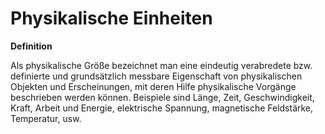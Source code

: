 # Physikalische Einheiten

**Definition**

Als physikalische Größe bezeichnet man eine eindeutig verabredete bzw. definierte und grundsätzlich messbare Eigenschaft von physikalischen Objekten und Erscheinungen, mit deren Hilfe physikalische Vorgänge beschrieben werden können.
Beispiele sind Länge, Zeit, Geschwindigkeit, Kraft, Arbeit und Energie, elektrische Spannung, magnetische Feldstärke, Temperatur, usw.